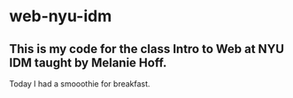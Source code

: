 # web-nyu-idm

## This is my code for the class Intro to Web at NYU IDM taught by Melanie Hoff.

Today I had a smooothie for breakfast.

